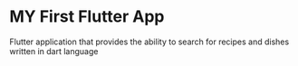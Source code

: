 #  MY First Flutter App

Flutter application that provides the ability to search for recipes and dishes written in dart language
